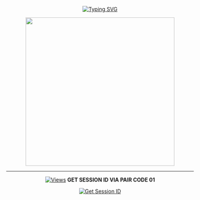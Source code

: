 <div align="center">


 [![Typing SVG](https://readme-typing-svg.herokuapp.com?font=Rockstar-ExtraBold&color=F01&lines=NURO+ＭＤ+V1+ＷＨＡＴＳＡＰＰ+ＢＯＴ)](https://git.io/typing-svg)
<p align="center">
<a href="https://github.com/Tharakadilshan0423/NURO-MD1">
    <img src="https://i.imgur.com/Md3nK0I.jpeg"  width="400px">
</a>
<hr>

 <p align="center">

  <a href="https://github.com/Tharakadilshan0423/NURO-MD1">
    <img src="https://hits.seeyoufarm.com/api/count/incr/badge.svg?url=https%3A%2F%2Fgithub.com%2FASITHA-MD%2FASITHA-MD&count_bg=%2379C83D&title_bg=%23555555&icon=gitpod.svg&icon_color=%23E7E7E7&title=Views&edge_flat=false" alt="Views"/></a>
</hr>
<b>GET SESSION ID VIA PAIR CODE 01</b>

<a href="https://pair-code-production.up.railway.app/pair"><img alt='Get Session ID' src='https://defensive-livia-nuron-1eef2f02.koyeb.app/'/></a>

